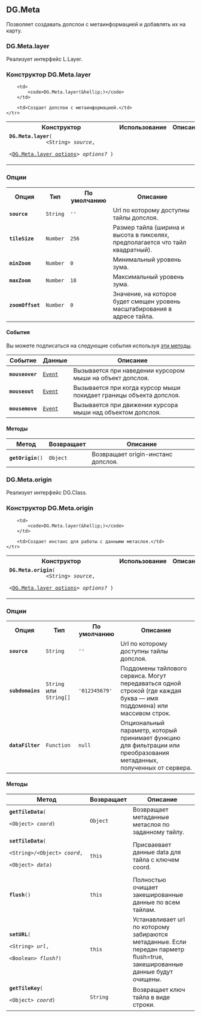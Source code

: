 ## DG.Meta

Позволяет создавать допслои с метаинформацией и добавлять их на карту.

### DG.Meta.layer

Реализует интерфейс L.Layer.

### Конструктор DG.Meta.layer

<table>
    <tr>
        <th>Конструктор</th>
        <th>Использование</th>
        <th>Описание</th>
    </tr>
    <tr>
        <td><code><b>DG.Meta.layer</b>(
            <nobr>&lt;String&gt; <i>source</i>,</nobr>
            <nobr>&lt;<a href="#">DG.Meta.layer options</a>&gt; <i>options?</i> )</nobr>
        </code></td>

        <td>
            <code>DG.Meta.layer(&hellip;)</code>
        </td>

        <td>Создает допслои с метаинформацией.</td>
    </tr>
</table>

### Опции

<table>
    <tr>
        <th>Опция</th>
        <th>Тип</th>
        <th>По умолчанию</th>
        <th>Описание</th>
    </tr>
    <tr>
        <td><code><b>source</b></code></td>
        <td><code>String</code></td>
        <td><code><span class="string">''</span></td>
        <td>Url по которому доступны тайлы допслоя.</td>
    </tr>
    <tr>
        <td><code><b>tileSize</b></code></td>
        <td><code>Number</code></td>
        <td><code>256</code></td>
        <td>Размер тайла (ширина и высота в пикселях, предполагается что тайл квадратный).</td>
    </tr>
    <tr>
        <td><code><b>minZoom</b></code></td>
        <td><code>Number</code></td>
        <td><code>0</code></td>
        <td>Минимальный уровень зума.</td>
    </tr>
    <tr>
        <td><code><b>maxZoom</b></code></td>
        <td><code>Number</code></td>
        <td><code>18</code></td>
        <td>Максимальный уровень зума.</td>
    </tr>
    <tr>
        <td><code><b>zoomOffset</b></code></td>
        <td><code>Number</code></td>
        <td><code>0</code></td>
        <td>Значение, на которое будет смещен уровень масштабирования в адресе тайла.</td>
    </tr>
</table>

#### События

Вы можете подписаться на следующие события используя <a href="/doc/maps/2.0/manual/events#методы-управления-событиями">эти методы</a>.
<table>
    <thead>
        <tr>
            <th>Событие</th>
            <th>Данные</th>
            <th>Описание</th>
        </tr>
    </thead>
    <tbody>
        <tr>
            <td><code><b>mouseover</b></code></td>
            <td><code><a href="/doc/maps/2.0/manual/events#MetaEvent">Event</a></code>
            <td>Вызывается при наведении курсором мыши на объект допслоя.</td>
        </tr>
        <tr>
            <td><code><b>mouseout</b></code></td>
            <td><code><a href="/doc/maps/2.0/manual/events#MetaEvent">Event</a></code>
            <td>Вызывается при когда курсор мыши покидает границы объекта допслоя.</td>
        </tr>
        <tr>
          <td><code><b>mousemove</b></code></td>
          <td><code><a href="/doc/maps/2.0/manual/events#MetaEvent">Event</a></code></td>
          <td>Вызывается при движении курсора мыши над объектом допслоя.</td>
        </tr>
    </tbody>
</table>

#### Методы

<table>
    <thead>
        <tr>
            <th>Метод</th>
            <th>Возвращает</th>
            <th>Описание</th>
        </tr>
    </thead>
    <tbody>
        <tr>
            <td><code><b>getOrigin</b>()</code></td>
            <td><code>Object</code></td>
            <td>Возвращает origin-инстанс допслоя.</td>
        </tr>
    </tbody>
</table>

### DG.Meta.origin

Реализует интерфейс DG.Class.

### Конструктор DG.Meta.origin

<table>
    <tr>
        <th>Конструктор</th>
        <th>Использование</th>
        <th>Описание</th>
    </tr>
    <tr>
        <td><code><b>DG.Meta.origin</b>(
            <nobr>&lt;String&gt; <i>source</i>,</nobr>
            <nobr>&lt;<a href="#">DG.Meta.layer options</a>&gt; <i>options?</i> )</nobr>
        </code></td>

        <td>
            <code>DG.Meta.layer(&hellip;)</code>
        </td>

        <td>Создает инстанс для работы с данными метаслоя.</td>
    </tr>
</table>

### Опции

<table>
    <tr>
        <th>Опция</th>
        <th>Тип</th>
        <th>По умолчанию</th>
        <th>Описание</th>
    </tr>
    <tr>
        <td><code><b>source</b></code></td>
        <td><code>String</code></td>
        <td><code><span class="string">''</span></td>
        <td>Url по которому доступны тайлы допслоя.</td>
    </tr>
    <tr>
        <td><code><b>subdomains</b></code></td>
        <td><code>String</code> или <code>String[]</code></td>
        <td><code>'012345679'</code></td>
        <td>Поддомены тайлового сервиса. Могут передаваться одной строкой (где каждая буква &mdash; имя поддомена) или массивом строк.</td>
    </tr>
    <tr>
        <td><code><b>dataFilter</b></code></td>
        <td><code>Function</code></td>
        <td><code>null</code></td>
        <td>Опциональный параметр, который принимает функцию для фильтрации или преобразования метаданных, полученных от сервера.</td>
    </tr>
</table>

#### Методы

<table>
    <thead>
        <tr>
            <th>Метод</th>
            <th>Возвращает</th>
            <th>Описание</th>
        </tr>
    </thead>
    <tbody>
        <tr>
            <td><code><b>getTileData</b>(
                <nobr>&lt;Object&gt; <i>coord</i>)</nobr>
            </code>
            <td><code>Object</code></td>
            <td>Возвращает метаданные метаслоя по заданному тайлу.</td>
        </tr>
        <tr>
            <td><code><b>setTileData</b>(
                <nobr>&lt;String&gt;/&lt;Object&gt; <i>coord</i>,</nobr>
                <nobr>&lt;Object&gt; <i>data</i>)</nobr>
            </code>
            <td><code>this</code></td>
            <td>Присваевает данные data для тайла с ключем coord.</td>
        </tr>
        <tr>
            <td><code><b>flush</b>()</code></td>
            <td><code>this</code></td>
            <td>Полностью очищает закешированные данные по всем тайлам.</td>
        </tr>
        <tr>
            <td><code><b>setURL</b>(
                <nobr>&lt;String&gt; <i>url</i>,</nobr>
                <nobr>&lt;Boolean&gt; <i>flush?</i>)</nobr>
            </code>
            <td><code>this</code></td>
            <td>Устанавливает url по которому забираются метаданные. Если передан парметр flush=true, закешированные данные будут очищены.</td>
        </tr>
        <tr>
            <td><code><b>getTileKey</b>(
                <nobr>&lt;Object&gt; <i>coord</i>)</nobr>
            </code>
            <td><code>String</code></td>
            <td>Возвращает ключ тайла в виде строки.</td>
        </tr>
    </tbody>
</table>

